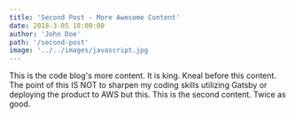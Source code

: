 ```yaml
---
title: 'Second Post - More Awesome Content'
date: 2018-3-05 18:00:00
author: 'John Doe'
path: '/second-post'
image: '../../images/javascript.jpg
--- 
```


This is the code blog's more content. It is king. Kneal before this content. The point of this  IS NOT to sharpen my coding skills utilizing Gatsby or deploying the product to AWS but this. This is the second content. Twice as good.